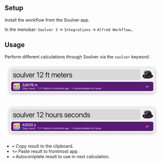 ## Setup

Install the workflow from the Soulver app.

In the menubar: `Soulver 3` → `Integrations` → `Alfred Workflow…`

## Usage

Perform different calculations through Soulver via the `soulver` keyword.

![Alfred search for u 12m ft](images/distance.png)

![Alfred search for u 12 hours seconds](images/time.png)

* <kbd>↩</kbd> Copy result to the clipboard.
* <kbd>⌥</kbd><kbd>↩</kbd> Paste result to frontmost app.
* <kbd>⇥</kbd> Autocomplete result to use in next calculation.

